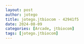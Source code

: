 ```yaml
---
layout: post
author: jotego
title: jotego.jtbiocom - 42941f5
date: 2024-08-09
categories: [Arcade, jtbiocom]
tags: [jotego.jtbiocom]
---
```


